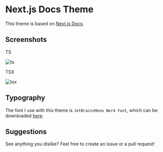 # Next.js Docs Theme

This theme is based on [Next.js Docs](https://nextjs.org/docs).

## Screenshots

TS

![ts](https://user-images.githubusercontent.com/32360703/236467941-df5c2967-ed3f-4b5a-806a-5c419b846415.png)

TSX

![tsx](https://user-images.githubusercontent.com/32360703/236467532-b78aecb9-27b7-455a-a9fb-57f000f0763b.png)

## Typography

The font I use with this theme is `JetBrainsMono Nerd Font`, which can be downloaded [here](https://github.com/ryanoasis/nerd-fonts/releases).

## Suggestions

See anything you dislike? Feel free to create an issue or a pull request!
